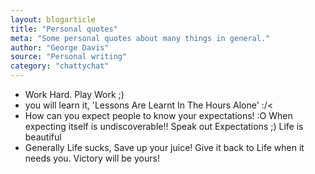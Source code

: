 ```yaml
---
layout: blogarticle
title: "Personal quotes"
meta: "Some personal quotes about many things in general."
author: "George Davis"
source: "Personal writing"
category: "chattychat"
---
```


<section>
    <ul>
        <li>Work Hard. Play Work ;)</li>
        <li>you will learn it, 'Lessons Are Learnt In The Hours Alone' :/<</li>
        <li>How can you expect people to know your expectations! :O When expecting itself is undiscoverable!! Speak out Expectations ;) Life is beautiful</li>
        <li>Generally Life sucks, Save up your juice! Give it back to Life when it needs you. Victory will be yours!</li>
    </ul>
</section>